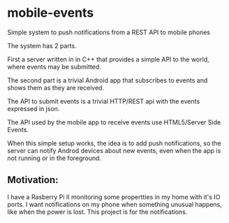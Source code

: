 # mobile-events
Simple system to push notifications from a REST API to mobile phones

The system has 2 parts.

First a server written in in C++ that provides a simple API to the world, where events may be submitted. 

The second part is a trivial Android app that subscribes to events and 
shows them as they are received.

The API to submit events is a trivial HTTP/REST api with the events expressed in json.

The API used by the mobile app to receive events use HTML5/Server Side Events.

When this simple setup works, the idea is to add push notifications, so the server can
notify Androd devices about new events, even when the app is not running or in
the foreground. 

## Motivation:

I have a Rasberry Pi II monitoring some propertties in my home with it's IO ports. I want notifications on my
phone when something unusual happens, like when the power is lost. This project is for the notifications. 
